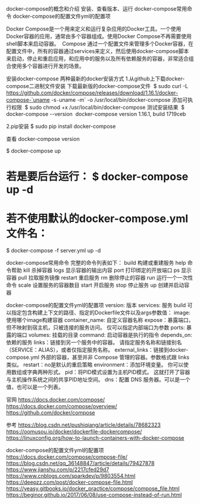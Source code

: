 docker-compose的概念和介绍
安装、查看版本、运行
docker-compose常用命令
docker-compose的配置文件yml的配置项




Docker Compose是一个用来定义和运行复杂应用的Docker工具。一个使用Docker容器的应用，通常由多个容器组成。使用Docker Compose不再需要使用shell脚本来启动容器。 
Compose 通过一个配置文件来管理多个Docker容器，在配置文件中，所有的容器通过services来定义，然后使用docker-compose脚本来启动，停止和重启应用，和应用中的服务以及所有依赖服务的容器，非常适合组合使用多个容器进行开发的场景。



安装docker-compose
两种最新的docker安装方式
1.从github上下载docker-compose二进制文件安装
下载最新版的docker-compose文件 
$ sudo curl -L https://github.com/docker/compose/releases/download/1.16.1/docker-compose-`uname -s`-`uname -m` -o /usr/local/bin/docker-compose
添加可执行权限 
$ sudo chmod +x /usr/local/bin/docker-compose
测试安装结果 
$ docker-compose --version 
docker-compose version 1.16.1, build 1719ceb

2.pip安装
$ sudo pip install docker-compose


查看
docker-compose version 

$ docker-compose up
# 若是要后台运行： $ docker-compose up -d
# 若不使用默认的docker-compose.yml 文件名：
$ docker-compose -f server.yml up -d



docker-compose常用命令
完整的命令列表如下：
build 构建或重建服务
help 命令帮助
kill 杀掉容器
logs 显示容器的输出内容
port 打印绑定的开放端口
ps 显示容器
pull 拉取服务镜像
restart 重启服务
rm 删除停止的容器
run 运行一个一次性命令
scale 设置服务的容器数目
start 开启服务
stop 停止服务
up 创建并启动容器



docker-compose的配置文件yml的配置项
version: 版本
services: 服务
build 可以指定包含构建上下文的路径、指定的Dockerfile文件以及args参数值：
image: 使用哪个image构建容器
container_name: 自定义容器名称
expose：暴露端口，但不映射到宿主机，只被连接的服务访问。 仅可以指定内部端口为参数
ports: 暴露的端口
volumes: 挂载的目录
command: 启动容器是执行的指令
depends_on: 依赖的服务
links：链接到另一个服务中的容器。 请指定服务名称和链接别名（SERVICE：ALIAS），或者仅指定服务名称。
external_links：链接到docker-compose.yml 外部的容器，甚至并非 Compose 管理的容器。参数格式跟 links 类似。
restart：no是默认的重启策略
environment：添加环境变量。 你可以使用数组或字典两种形式。
pid：将PID模式设置为主机PID模式。 这就打开了容器与主机操作系统之间的共享PID地址空间。
dns：配置 DNS 服务器。可以是一个值，也可以是一个列表。






官网
https://docs.docker.com/compose/
https://docs.docker.com/compose/overview/
https://github.com/docker/compose


参考
https://blog.csdn.net/pushiqiang/article/details/78682323
https://oomusou.io/docker/dockerfile-dockercompose/
https://linuxconfig.org/how-to-launch-containers-with-docker-compose


docker-compose的配置文件yml的配置项
https://docs.docker.com/compose/compose-file/
https://blog.csdn.net/qq_36148847/article/details/79427878
https://www.jianshu.com/p/2217cfed29d7
https://www.cnblogs.com/sparkdev/p/9803554.html
https://deepzz.com/post/docker-compose-file.html
https://yeasy.gitbooks.io/docker_practice/compose/compose_file.html
https://beginor.github.io/2017/06/08/use-compose-instead-of-run.html



